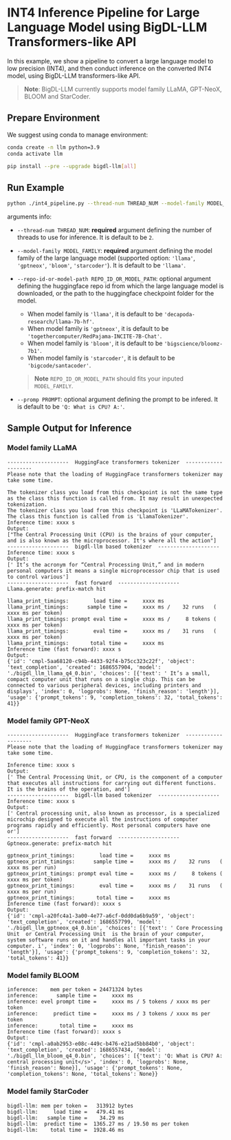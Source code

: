 # INT4 Inference Pipeline for Large Language Model using BigDL-LLM Transformers-like API

In this example, we show a pipeline to convert a large language model to low precision (INT4), and then conduct inference on the converted INT4 model, using BigDL-LLM transformers-like API.

> **Note**: BigDL-LLM currently supports model family LLaMA, GPT-NeoX, BLOOM and StarCoder.

## Prepare Environment
We suggest using conda to manage environment:
```bash
conda create -n llm python=3.9
conda activate llm

pip install --pre --upgrade bigdl-llm[all]
```

## Run Example
```bash
python ./int4_pipeline.py --thread-num THREAD_NUM --model-family MODEL_FAMILY
```
arguments info:
- `--thread-num THREAD_NUM`: **required** argument defining the number of threads to use for inference. It is default to be `2`.
- `--model-family MODEL_FAMILY`: **required** argument defining the model family of the large language model (supported option: `'llama'`, `'gptneox'`, `'bloom'`, `'starcoder'`). It is default to be `'llama'`.
- `--repo-id-or-model-path REPO_ID_OR_MODEL_PATH`: optional argument defining the huggingface repo id from which the large language model is downloaded, or the path to the huggingface checkpoint folder for the model.

  - When model family is `'llama'`, it is default to be `'decapoda-research/llama-7b-hf'`.
  - When model family is `'gptneox'`, it is default to be `'togethercomputer/RedPajama-INCITE-7B-Chat'`.
  - When model family is `'bloom'`, it is default to be `'bigscience/bloomz-7b1'`.
  - When model family is `'starcoder'`, it is default to be `'bigcode/santacoder'`.

  > **Note** `REPO_ID_OR_MODEL_PATH` should fits your inputed `MODEL_FAMILY`.
- `--promp PROMPT`: optional argument defining the prompt to be infered. It is default to be `'Q: What is CPU? A:'`.

## Sample Output for Inference
### Model family LLaMA
```log
--------------------  HuggingFace transformers tokenizer  --------------------
Please note that the loading of HuggingFace transformers tokenizer may take some time.

The tokenizer class you load from this checkpoint is not the same type as the class this function is called from. It may result in unexpected tokenization. 
The tokenizer class you load from this checkpoint is 'LLaMATokenizer'. 
The class this function is called from is 'LlamaTokenizer'.
Inference time: xxxx s
Output:
["The Central Processing Unit (CPU) is the brains of your computer, and is also known as the microprocessor. It's where all the action"]
--------------------  bigdl-llm based tokenizer  --------------------
Inference time: xxxx s
Output:
[' It’s the acronym for “Central Processing Unit,” and in modern personal computers it means a single microprocessor chip that is used to control various']
--------------------  fast forward  --------------------
Llama.generate: prefix-match hit

llama_print_timings:        load time =     xxxx ms
llama_print_timings:      sample time =     xxxx ms /    32 runs   (    xxxx ms per token)
llama_print_timings: prompt eval time =     xxxx ms /     8 tokens (    xxxx ms per token)
llama_print_timings:        eval time =     xxxx ms /    31 runs   (    xxxx ms per token)
llama_print_timings:       total time =     xxxx ms
Inference time (fast forward): xxxx s
Output:
{'id': 'cmpl-5aa68120-c94b-4433-92f4-b75cc323c22f', 'object': 'text_completion', 'created': 1686557904, 'model': './bigdl_llm_llama_q4_0.bin', 'choices': [{'text': ' It’s a small, compact computer unit that runs on a single chip. This can be connected to various peripheral devices, including printers and displays', 'index': 0, 'logprobs': None, 'finish_reason': 'length'}], 'usage': {'prompt_tokens': 9, 'completion_tokens': 32, 'total_tokens': 41}}
```

### Model family GPT-NeoX
```log
--------------------  HuggingFace transformers tokenizer  --------------------
Please note that the loading of HuggingFace transformers tokenizer may take some time.

Inference time: xxxx s
Output:
[' The Central Processing Unit, or CPU, is the component of a computer that executes all instructions for carrying out different functions. It is the brains of the operation, and']
--------------------  bigdl-llm based tokenizer  --------------------
Inference time: xxxx s
Output:
[' Central processing unit, also known as processor, is a specialized microchip designed to execute all the instructions of computer programs rapidly and efficiently. Most personal computers have one or']
--------------------  fast forward  --------------------
Gptneox.generate: prefix-match hit

gptneox_print_timings:        load time =     xxxx ms
gptneox_print_timings:      sample time =     xxxx ms /    32 runs   (    xxxx ms per run)
gptneox_print_timings: prompt eval time =     xxxx ms /     8 tokens (    xxxx ms per token)
gptneox_print_timings:        eval time =     xxxx ms /    31 runs   (    xxxx ms per run)
gptneox_print_timings:       total time =     xxxx ms
Inference time (fast forward): xxxx s
Output:
{'id': 'cmpl-a20fc4a1-3a00-4e77-a6cf-0dd0da6b9a59', 'object': 'text_completion', 'created': 1686557799, 'model': './bigdl_llm_gptneox_q4_0.bin', 'choices': [{'text': ' Core Processing Unit  or Central Processing Unit  is the brain of your computer, system software runs on it and handles all important tasks in your computer. i', 'index': 0, 'logprobs': None, 'finish_reason': 'length'}], 'usage': {'prompt_tokens': 9, 'completion_tokens': 32, 'total_tokens': 41}}
```

### Model family BLOOM
```log
inference:    mem per token = 24471324 bytes
inference:      sample time =     xxxx ms
inference: evel prompt time =     xxxx ms / 5 tokens / xxxx ms per token
inference:     predict time =     xxxx ms / 3 tokens / xxxx ms per token
inference:       total time =     xxxx ms
Inference time (fast forward): xxxx s
Output:
{'id': 'cmpl-a0ab2953-e08c-449c-b476-e21ad5bb84b0', 'object': 'text_completion', 'created': 1686557434, 'model': './bigdl_llm_bloom_q4_0.bin', 'choices': [{'text': 'Q: What is CPU? A: central processing unit</s>', 'index': 0, 'logprobs': None, 'finish_reason': None}], 'usage': {'prompt_tokens': None, 'completion_tokens': None, 'total_tokens': None}}
```

### Model family StarCoder
```log
bigdl-llm: mem per token =   313912 bytes
bigdl-llm:     load time =   479.41 ms
bigdl-llm:   sample time =    34.29 ms
bigdl-llm:  predict time =  1365.27 ms / 19.50 ms per token
bigdl-llm:    total time =  1928.46 ms

```